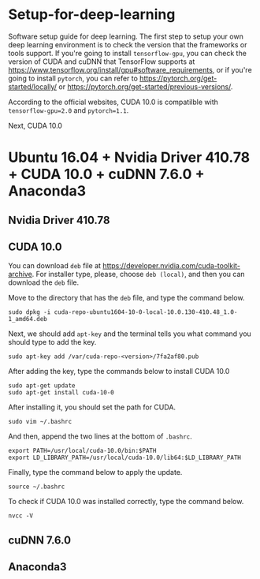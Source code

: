 # Setup-for-deep-learning
Software setup guide for deep learning. The first step to setup your own deep learning environment is to check the version that the frameworks or tools support. If you're going to install `tensorflow-gpu`, you can check the version of CUDA and cuDNN that TensorFlow supports at https://www.tensorflow.org/install/gpu#software_requirements, or if you're going to install `pytorch`, you can refer to https://pytorch.org/get-started/locally/ or https://pytorch.org/get-started/previous-versions/.

According to the official websites, CUDA 10.0 is compatilble with `tensorflow-gpu=2.0` and `pytorch=1.1`.

Next, CUDA 10.0

# Ubuntu 16.04 + Nvidia Driver 410.78 + CUDA 10.0 + cuDNN 7.6.0 + Anaconda3
## Nvidia Driver 410.78


## CUDA 10.0
You can download `deb` file at https://developer.nvidia.com/cuda-toolkit-archive. For installer type, please, choose `deb (local)`, and then you can download the `deb` file.

Move to the directory that has the `deb` file, and type the command below.
```
sudo dpkg -i cuda-repo-ubuntu1604-10-0-local-10.0.130-410.48_1.0-1_amd64.deb
```
Next, we should add `apt-key` and the terminal tells you what command you should type to add the key.
``` (Maybe, it dosen't work, please use the command that your terminal says)
sudo apt-key add /var/cuda-repo-<version>/7fa2af80.pub
```

After adding the key, type the commands below to install CUDA 10.0
```
sudo apt-get update
sudo apt-get install cuda-10-0
```

After installing it, you should set the path for CUDA.
```
sudo vim ~/.bashrc
```
And then, append the two lines at the bottom of `.bashrc`.
```
export PATH=/usr/local/cuda-10.0/bin:$PATH
export LD_LIBRARY_PATH=/usr/local/cuda-10.0/lib64:$LD_LIBRARY_PATH
```
Finally, type the command below to apply the update.
```
source ~/.bashrc
```
To check if CUDA 10.0 was installed correctly, type the command below.
```
nvcc -V
```

## cuDNN 7.6.0

## Anaconda3
